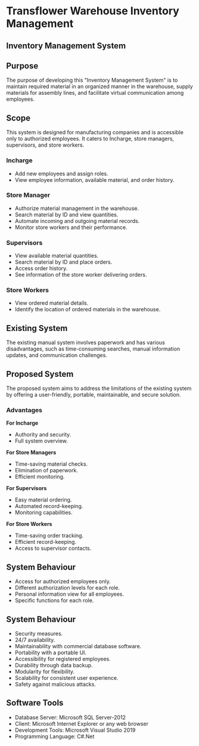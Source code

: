 # Transflower Warehouse Inventory Management
##  Inventory Management System

## Purpose

The purpose of developing this "Inventory Management System" is to maintain required material in an organized manner in the warehouse, supply materials for assembly lines, and facilitate virtual communication among employees.

## Scope

This system is designed for manufacturing companies and is accessible only to authorized employees. It caters to Incharge, store managers, supervisors, and store workers.

### Incharge

- Add new employees and assign roles.
- View employee information, available material, and order history.

### Store Manager

- Authorize material management in the warehouse.
- Search material by ID and view quantities.
- Automate incoming and outgoing material records.
- Monitor store workers and their performance.

### Supervisors

- View available material quantities.
- Search material by ID and place orders.
- Access order history.
- See information of the store worker delivering orders.

### Store Workers

- View ordered material details.
- Identify the location of ordered materials in the warehouse.

## Existing System

The existing manual system involves paperwork and has various disadvantages, such as time-consuming searches, manual information updates, and communication challenges.

## Proposed System
The proposed system aims to address the limitations of the existing system by offering a user-friendly, portable, maintainable, and secure solution.

### Advantages

**For Incharge**
- Authority and security.
- Full system overview.

**For Store Managers**
- Time-saving material checks.
- Elimination of paperwork.
- Efficient monitoring.

**For Supervisors**
- Easy material ordering.
- Automated record-keeping.
- Monitoring capabilities.

**For Store Workers**
- Time-saving order tracking.
- Efficient record-keeping.
- Access to supervisor contacts.

## System Behaviour
- Access for authorized employees only.
- Different authorization levels for each role.
- Personal information view for all employees.
- Specific functions for each role.

## System Behaviour
- Security measures.
- 24/7 availability.
- Maintainability with commercial database software.
- Portability with a portable UI.
- Accessibility for registered employees.
- Durability through data backup.
- Modularity for flexibility.
- Scalability for consistent user experience.
- Safety against malicious attacks.

## Software Tools
- Database Server: Microsoft SQL Server-2012
- Client: Microsoft Internet Explorer or any web browser
- Development Tools: Microsoft Visual Studio 2019
- Programming Language: C#.Net

